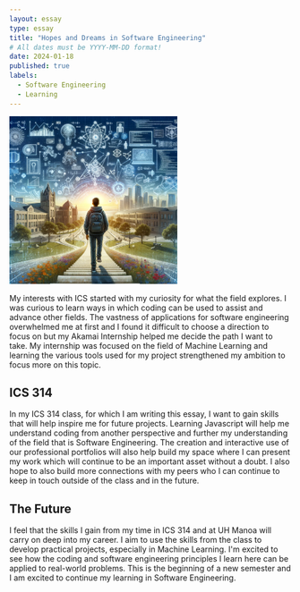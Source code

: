 ```yaml
---
layout: essay
type: essay
title: "Hopes and Dreams in Software Engineering"
# All dates must be YYYY-MM-DD format!
date: 2024-01-18
published: true
labels:
  - Software Engineering
  - Learning
---
```


<img width="300px" class="float-start pe-3" src="../img/ICS314/hopesanddreams.png">

My interests with ICS started with my curiosity for what the field explores. I was curious to learn ways in which coding can be used to assist and advance other fields. The vastness of applications for software engineering overwhelmed me at first and I found it difficult to choose a direction to focus on but my Akamai Internship helped me decide the path I want to take. My internship was focused on the field of Machine Learning and learning the various tools used for my project strengthened my ambition to focus more on this topic. 

## ICS 314
In my ICS 314 class, for which I am writing this essay, I want to gain skills that will help inspire me for future projects. Learning Javascript will help me understand coding from another perspective and further my understanding of the field that is Software Engineering. The creation and interactive use of our professional portfolios will also help build my space where I can present my work which will continue to be an important asset without a doubt. I also hope to also build more connections with my peers who I can continue to keep in touch outside of the class and in the future. 

## The Future
I feel that the skills I gain from my time in ICS 314 and at UH Manoa will carry on deep into my career. I aim to use the skills from the class to develop practical projects, especially in Machine Learning.  I'm excited to see how the coding and software engineering principles I learn here can be applied to real-world problems. This is the beginning of a new semester and I am excited to continue my learning in Software Engineering. 
